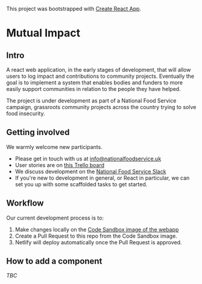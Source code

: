 This project was bootstrapped with [Create React App](https://github.com/facebookincubator/create-react-app).

# Mutual Impact

## Intro

A react web application, in the early stages of development, that will allow users to log impact and contributions to community projects. Eventually the goal is to implement a system that enables bodies and funders to more easily support communities in relation to the people they have helped.


The project is under development as part of a National Food Service campaign, grassroots community projects across the country trying to solve food insecurity.

## Getting involved

We warmly welcome new participants.

- Please get in touch with us at [info@nationalfoodservice.uk](mailto:info@nationalfoodservice.uk)
- User stories are on [this Trello board](https://trello.com/b/6yiDv1ZW/mutual-impact)
- We discuss development on the [National Food Service Slack](national-food-service.slack.com)
- If you're new to development in general, or React in particular, we can set you up with some scaffolded tasks to get started.

## Workflow

Our current development process is to:
1. Make changes locally on the [Code Sandbox image of the webapp]( https://codesandbox.io/s/mutual-impact-feed-mvdl7)
2. Create a Pull Request to this repo from the Code Sandbox image.
3. Netlify will deploy automatically once the Pull Request is approved.

## How to add a component
*TBC*

